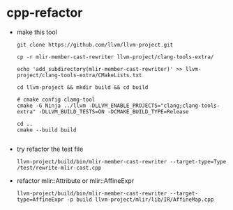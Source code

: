 # cpp-refactor

- make this tool
    ```
    git clone https://github.com/llvm/llvm-project.git

    cp -r mlir-member-cast-rewriter llvm-project/clang-tools-extra/

    echo 'add_subdirectory(mlir-member-cast-rewriter)' >> llvm-project/clang-tools-extra/CMakeLists.txt

    cd llvm-project && mkdir build && cd build

    # cmake config clamg-tool
    cmake -G Ninja ../llvm -DLLVM_ENABLE_PROJECTS="clang;clang-tools-extra" -DLLVM_BUILD_TESTS=ON -DCMAKE_BUILD_TYPE=Release

    cd ..
    cmake --build build

    
    ```
- try refactor the test file
    ```
    llvm-project/build/bin/mlir-member-cast-rewriter --target-type=Type /test/rewrite-mlir-cast.cpp
    ```
- refactor mlir::Attribute or mlir::AffineExpr
    ```
    llvm-project/build/bin/mlir-member-cast-rewriter --target-type=AffineExpr -p build llvm-project/mlir/lib/IR/AffineMap.cpp
    ```
